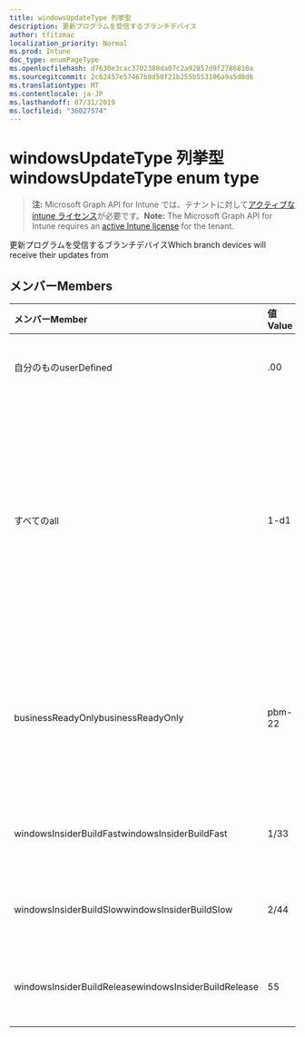 ```yaml
---
title: windowsUpdateType 列挙型
description: 更新プログラムを受信するブランチデバイス
author: tfitzmac
localization_priority: Normal
ms.prod: Intune
doc_type: enumPageType
ms.openlocfilehash: d7630e3cac3702380da07c2a92857d9f2786810a
ms.sourcegitcommit: 2c62457e57467b8d50f21b255b553106a9a5d8d6
ms.translationtype: MT
ms.contentlocale: ja-JP
ms.lasthandoff: 07/31/2019
ms.locfileid: "36027574"
---
```

# <a name="windowsupdatetype-enum-type"></a><span data-ttu-id="3afb6-103">windowsUpdateType 列挙型</span><span class="sxs-lookup"><span data-stu-id="3afb6-103">windowsUpdateType enum type</span></span>

> <span data-ttu-id="3afb6-104">**注:** Microsoft Graph API for Intune では、テナントに対して[アクティブな intune ライセンス](https://go.microsoft.com/fwlink/?linkid=839381)が必要です。</span><span class="sxs-lookup"><span data-stu-id="3afb6-104">**Note:** The Microsoft Graph API for Intune requires an [active Intune license](https://go.microsoft.com/fwlink/?linkid=839381) for the tenant.</span></span>

<span data-ttu-id="3afb6-105">更新プログラムを受信するブランチデバイス</span><span class="sxs-lookup"><span data-stu-id="3afb6-105">Which branch devices will receive their updates from</span></span>

## <a name="members"></a><span data-ttu-id="3afb6-106">メンバー</span><span class="sxs-lookup"><span data-stu-id="3afb6-106">Members</span></span>
|<span data-ttu-id="3afb6-107">メンバー</span><span class="sxs-lookup"><span data-stu-id="3afb6-107">Member</span></span>|<span data-ttu-id="3afb6-108">値</span><span class="sxs-lookup"><span data-stu-id="3afb6-108">Value</span></span>|<span data-ttu-id="3afb6-109">説明</span><span class="sxs-lookup"><span data-stu-id="3afb6-109">Description</span></span>|
|:---|:---|:---|
|<span data-ttu-id="3afb6-110">自分のもの</span><span class="sxs-lookup"><span data-stu-id="3afb6-110">userDefined</span></span>|<span data-ttu-id="3afb6-111">.0</span><span class="sxs-lookup"><span data-stu-id="3afb6-111">0</span></span>|<span data-ttu-id="3afb6-112">ユーザーがを設定できるようにします。</span><span class="sxs-lookup"><span data-stu-id="3afb6-112">Allow the user to set.</span></span>|
|<span data-ttu-id="3afb6-113">すべての</span><span class="sxs-lookup"><span data-stu-id="3afb6-113">all</span></span>|<span data-ttu-id="3afb6-114">1-d</span><span class="sxs-lookup"><span data-stu-id="3afb6-114">1</span></span>|<span data-ttu-id="3afb6-115">半期チャネル (対象指定)。</span><span class="sxs-lookup"><span data-stu-id="3afb6-115">Semi-annual Channel (Targeted).</span></span> <span data-ttu-id="3afb6-116">デバイスは、半期チャネル (対象指定) から、適用可能なすべての機能の更新を取得します。</span><span class="sxs-lookup"><span data-stu-id="3afb6-116">Device gets all applicable feature updates from Semi-annual Channel (Targeted).</span></span>|
|<span data-ttu-id="3afb6-117">businessReadyOnly</span><span class="sxs-lookup"><span data-stu-id="3afb6-117">businessReadyOnly</span></span>|<span data-ttu-id="3afb6-118">pbm-2</span><span class="sxs-lookup"><span data-stu-id="3afb6-118">2</span></span>|<span data-ttu-id="3afb6-119">半期チャネル</span><span class="sxs-lookup"><span data-stu-id="3afb6-119">Semi-annual Channel.</span></span> <span data-ttu-id="3afb6-120">デバイスは、半期チャネルから機能の更新を取得します。</span><span class="sxs-lookup"><span data-stu-id="3afb6-120">Device gets feature updates from Semi-annual Channel.</span></span>|
|<span data-ttu-id="3afb6-121">windowsInsiderBuildFast</span><span class="sxs-lookup"><span data-stu-id="3afb6-121">windowsInsiderBuildFast</span></span>|<span data-ttu-id="3afb6-122">1/3</span><span class="sxs-lookup"><span data-stu-id="3afb6-122">3</span></span>|<span data-ttu-id="3afb6-123">Windows Insider ビルド-Fast</span><span class="sxs-lookup"><span data-stu-id="3afb6-123">Windows Insider build - Fast</span></span>|
|<span data-ttu-id="3afb6-124">windowsInsiderBuildSlow</span><span class="sxs-lookup"><span data-stu-id="3afb6-124">windowsInsiderBuildSlow</span></span>|<span data-ttu-id="3afb6-125">2/4</span><span class="sxs-lookup"><span data-stu-id="3afb6-125">4</span></span>|<span data-ttu-id="3afb6-126">Windows Insider ビルド-低速</span><span class="sxs-lookup"><span data-stu-id="3afb6-126">Windows Insider build - Slow</span></span>|
|<span data-ttu-id="3afb6-127">windowsInsiderBuildRelease</span><span class="sxs-lookup"><span data-stu-id="3afb6-127">windowsInsiderBuildRelease</span></span>|<span data-ttu-id="3afb6-128">5</span><span class="sxs-lookup"><span data-stu-id="3afb6-128">5</span></span>|<span data-ttu-id="3afb6-129">Windows Insider ビルドをリリースする</span><span class="sxs-lookup"><span data-stu-id="3afb6-129">Release Windows Insider build</span></span>|



